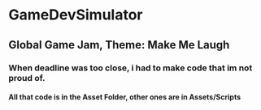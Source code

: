 # GameDevSimulator

<h2>Global Game Jam, Theme: Make Me Laugh</h2>

<h3>When deadline was too close, i had to make code that im not proud of.</h3>
<h4>All that code is in the Asset Folder, other ones are in Assets/Scripts</h4>
